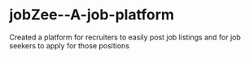 # jobZee--A-job-platform
Created a platform for recruiters to easily post job listings and for job seekers to apply for those positions
